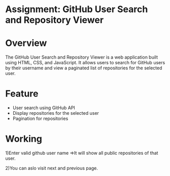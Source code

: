 # Assignment: GitHub User Search and Repository Viewer

# Overview

The GitHub User Search and Repository Viewer is a web application built using HTML, CSS, and JavaScript. It allows users to search for GitHub users by their username and view a paginated list of repositories for the selected user.

# Feature
- User search using GitHub API
- Display repositories for the selected user
- Pagination for repositories

# Working
1)Enter valid github user name
=>It will show all public repositories of that user.

2)You can aslo visit next and previous page.
